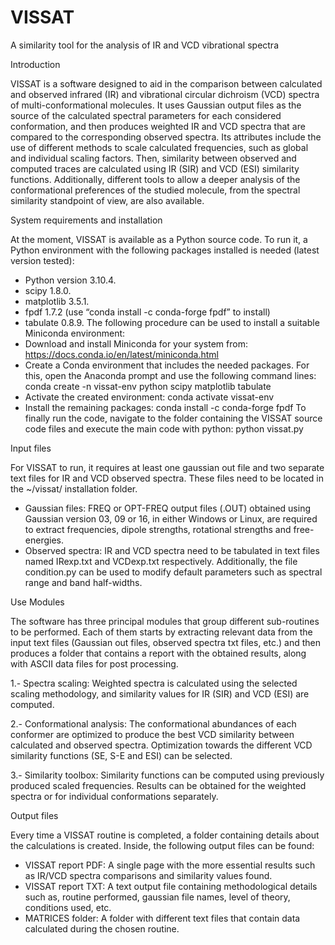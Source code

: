 # VISSAT
A similarity tool for the analysis of IR and VCD vibrational spectra

Introduction

VISSAT is a software designed to aid in the comparison between calculated and observed infrared (IR) and vibrational circular dichroism (VCD) spectra of multi-conformational molecules. It uses Gaussian output files as the source of the calculated spectral parameters for each considered conformation, and then produces weighted IR and VCD spectra that are compared to the corresponding observed spectra.
Its attributes include the use of different methods to scale calculated frequencies, such as global and individual scaling factors. Then, similarity between observed and computed traces are calculated using IR (SIR) and VCD (ESI) similarity functions.
Additionally, different tools to allow a deeper analysis of the conformational preferences of the studied molecule, from the spectral similarity standpoint of view, are also available.

System requirements and installation

At the moment, VISSAT is available as a Python source code. To run it, a Python environment with the following packages installed is needed (latest version tested):
-	Python version 3.10.4.
-	scipy 1.8.0.
-	matplotlib 3.5.1.
-	fpdf 1.7.2 (use “conda install -c conda-forge fpdf” to install)
-	tabulate 0.8.9.
The following procedure can be used to install a suitable Miniconda environment:
-	Download and install Miniconda for your system from: https://docs.conda.io/en/latest/miniconda.html
-	Create a Conda environment that includes the needed packages. For this, open the Anaconda prompt and use the following command lines: 
conda create -n vissat-env python scipy matplotlib tabulate
-	Activate the created environment:
conda activate vissat-env
-	Install the remaining packages:
conda install -c conda-forge fpdf 
To finally run the code, navigate to the folder containing the VISSAT source code files and execute the main code with python:
python vissat.py

Input files

For VISSAT to run, it requires at least one gaussian out file and two separate text files for IR and VCD observed spectra. These files need to be located in the ~/vissat/ installation folder.
-	Gaussian files: FREQ or OPT-FREQ output files (.OUT) obtained using Gaussian version 03, 09 or 16, in either Windows or Linux, are required to extract frequencies, dipole strengths, rotational strengths and free-energies.
-	Observed spectra: IR and VCD spectra need to be tabulated in text files named IRexp.txt and VCDexp.txt respectively.
Additionally, the file condition.py can be used to modify default parameters such as spectral range and band half-widths.

Use Modules

The software has three principal modules that group different sub-routines to be performed. Each of them starts by extracting relevant data from the input text files (Gaussian out files, observed spectra txt files, etc.) and then produces a folder that contains a report with the obtained results, along with ASCII data files for post processing.

1.- Spectra scaling: Weighted spectra is calculated using the selected scaling methodology, and similarity values for IR (SIR) and VCD (ESI) are computed.

2.- Conformational analysis: The conformational abundances of each conformer are optimized to produce the best VCD similarity between calculated and observed spectra. Optimization towards the different VCD similarity functions (SE, S-E and ESI) can be selected.

3.- Similarity toolbox: Similarity functions can be computed using previously produced scaled frequencies. Results can be obtained for the weighted spectra or for individual conformations separately.

Output files

Every time a VISSAT routine is completed, a folder containing details about the calculations is created. Inside, the following output files can be found: 
 
-	VISSAT report PDF: A single page with the more essential results such as IR/VCD spectra comparisons and similarity values found.
-	VISSAT report TXT: A text output file containing methodological details such as, routine performed, gaussian file names, level of theory, conditions used, etc.
-	MATRICES folder: A folder with different text files that contain data calculated during the chosen routine.  
